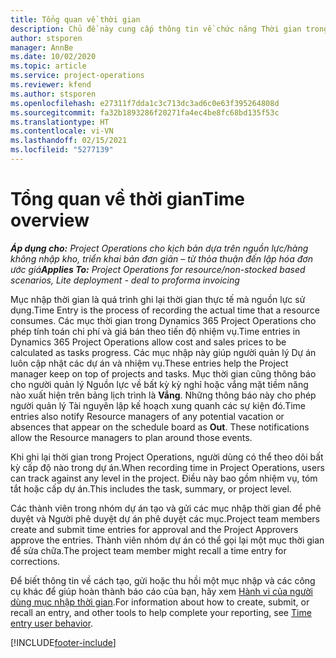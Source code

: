 ```yaml
---
title: Tổng quan về thời gian
description: Chủ đề này cung cấp thông tin về chức năng Thời gian trong Dynamics 365 Project Operations.
author: stsporen
manager: AnnBe
ms.date: 10/02/2020
ms.topic: article
ms.service: project-operations
ms.reviewer: kfend
ms.author: stsporen
ms.openlocfilehash: e27311f7dda1c3c713dc3ad6c0e63f395264808d
ms.sourcegitcommit: fa32b1893286f20271fa4ec4be8fc68bd135f53c
ms.translationtype: HT
ms.contentlocale: vi-VN
ms.lasthandoff: 02/15/2021
ms.locfileid: "5277139"
---
```

# <a name="time-overview"></a><span data-ttu-id="924d5-103">Tổng quan về thời gian</span><span class="sxs-lookup"><span data-stu-id="924d5-103">Time overview</span></span>

<span data-ttu-id="924d5-104">_**Áp dụng cho:** Project Operations cho kịch bản dựa trên nguồn lực/hàng không nhập kho, triển khai bản đơn giản – từ thỏa thuận đến lập hóa đơn ước giá_</span><span class="sxs-lookup"><span data-stu-id="924d5-104">_**Applies To:** Project Operations for resource/non-stocked based scenarios, Lite deployment - deal to proforma invoicing_</span></span>

<span data-ttu-id="924d5-105">Mục nhập thời gian là quá trình ghi lại thời gian thực tế mà nguồn lực sử dụng.</span><span class="sxs-lookup"><span data-stu-id="924d5-105">Time Entry is the process of recording the actual time that a resource consumes.</span></span> <span data-ttu-id="924d5-106">Các mục thời gian trong Dynamics 365 Project Operations cho phép tính toán chi phí và giá bán theo tiến độ nhiệm vụ.</span><span class="sxs-lookup"><span data-stu-id="924d5-106">Time entries in Dynamics 365 Project Operations allow cost and sales prices to be calculated as tasks progress.</span></span> <span data-ttu-id="924d5-107">Các mục nhập này giúp người quản lý Dự án luôn cập nhật các dự án và nhiệm vụ.</span><span class="sxs-lookup"><span data-stu-id="924d5-107">These entries help the Project manager keep on top of projects and tasks.</span></span> <span data-ttu-id="924d5-108">Mục thời gian cũng thông báo cho người quản lý Nguồn lực về bất kỳ kỳ nghỉ hoặc vắng mặt tiềm năng nào xuất hiện trên bảng lịch trình là **Vắng**. Những thông báo này cho phép người quản lý Tài nguyên lập kế hoạch xung quanh các sự kiện đó.</span><span class="sxs-lookup"><span data-stu-id="924d5-108">Time entries also notify Resource managers of any potential vacation or absences that appear on the schedule board as **Out**. These notifications allow the Resource managers to plan around those events.</span></span>

<span data-ttu-id="924d5-109">Khi ghi lại thời gian trong Project Operations, người dùng có thể theo dõi bất kỳ cấp độ nào trong dự án.</span><span class="sxs-lookup"><span data-stu-id="924d5-109">When recording time in Project Operations, users can track against any level in the project.</span></span> <span data-ttu-id="924d5-110">Điều này bao gồm nhiệm vụ, tóm tắt hoặc cấp dự án.</span><span class="sxs-lookup"><span data-stu-id="924d5-110">This includes the task, summary, or project level.</span></span>

<span data-ttu-id="924d5-111">Các thành viên trong nhóm dự án tạo và gửi các mục nhập thời gian để phê duyệt và Người phê duyệt dự án phê duyệt các mục.</span><span class="sxs-lookup"><span data-stu-id="924d5-111">Project team members create and submit time entries for approval and the Project Approvers approve the entries.</span></span> <span data-ttu-id="924d5-112">Thành viên nhóm dự án có thể gọi lại một mục thời gian để sửa chữa.</span><span class="sxs-lookup"><span data-stu-id="924d5-112">The project team member might recall a time entry for corrections.</span></span>

<span data-ttu-id="924d5-113">Để biết thông tin về cách tạo, gửi hoặc thu hồi một mục nhập và các công cụ khác để giúp hoàn thành báo cáo của bạn, hãy xem [Hành vi của người dùng mục nhập thời gian](ui-behavior-time.md).</span><span class="sxs-lookup"><span data-stu-id="924d5-113">For information about how to create, submit, or recall an entry, and other tools to help complete your reporting, see [Time entry user behavior](ui-behavior-time.md).</span></span>



[!INCLUDE[footer-include](../includes/footer-banner.md)]